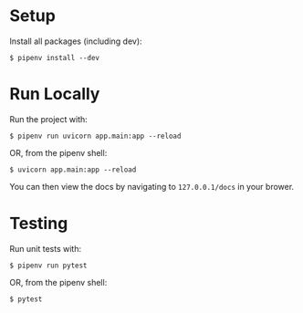 # Setup

Install all packages (including dev):
```
$ pipenv install --dev
```

# Run Locally

Run the project with:
```
$ pipenv run uvicorn app.main:app --reload
```
OR, from the pipenv shell:
```
$ uvicorn app.main:app --reload
```

You can then view the docs by navigating to `127.0.0.1/docs` in your brower.

# Testing

Run unit tests with:
```
$ pipenv run pytest
```
OR, from the pipenv shell:
```
$ pytest
```
